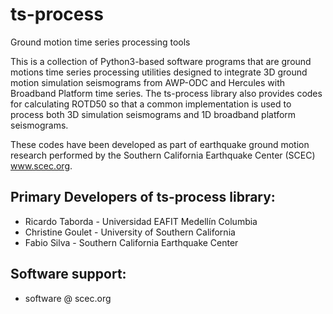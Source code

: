 # ts-process
Ground motion time series processing tools

This is a collection of Python3-based software programs that are ground motions time series processing utilities designed to integrate 3D ground motion simulation seismograms from AWP-ODC and Hercules with Broadband Platform time series. The ts-process library also provides codes for calculating ROTD50 so that a common implementation is used to process both 3D simulation seismograms and 1D broadband platform seismograms.

These codes have been developed as part of earthquake ground motion research performed by the Southern California Earthquake Center (SCEC) www.scec.org.

## Primary Developers of ts-process library:

* Ricardo Taborda - Universidad EAFIT Medellín Columbia
* Christine Goulet - University of Southern California
* Fabio Silva - Southern California Earthquake Center

## Software support:
* software @ scec.org
